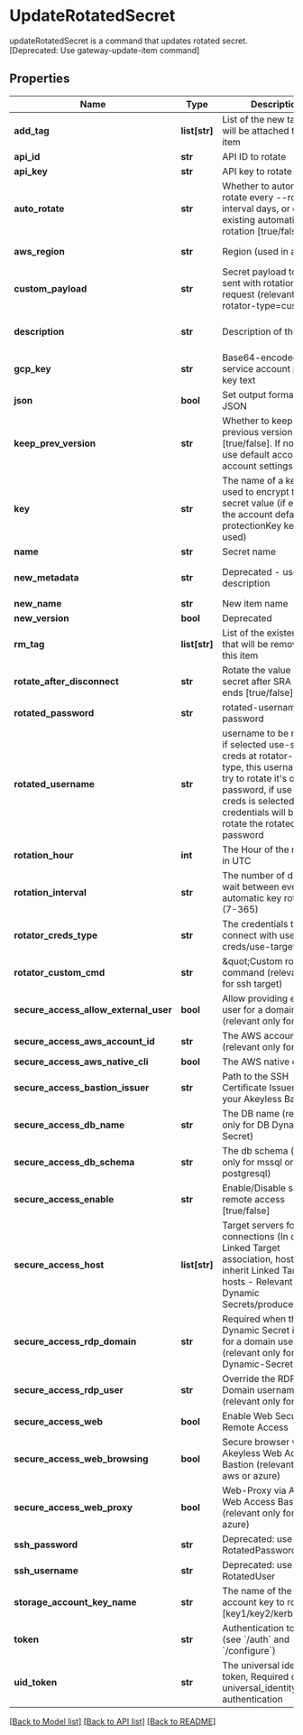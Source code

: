 # UpdateRotatedSecret

updateRotatedSecret is a command that updates rotated secret. [Deprecated: Use gateway-update-item command]
## Properties
Name | Type | Description | Notes
------------ | ------------- | ------------- | -------------
**add_tag** | **list[str]** | List of the new tags that will be attached to this item | [optional] 
**api_id** | **str** | API ID to rotate | [optional] 
**api_key** | **str** | API key to rotate | [optional] 
**auto_rotate** | **str** | Whether to automatically rotate every --rotation-interval days, or disable existing automatic rotation [true/false] | [optional] 
**aws_region** | **str** | Region (used in aws) | [optional] [default to 'us-east-2']
**custom_payload** | **str** | Secret payload to be sent with rotation request (relevant only for rotator-type&#x3D;custom) | [optional] 
**description** | **str** | Description of the object | [optional] [default to 'default_metadata']
**gcp_key** | **str** | Base64-encoded service account private key text | [optional] 
**json** | **bool** | Set output format to JSON | [optional] [default to False]
**keep_prev_version** | **str** | Whether to keep previous version [true/false]. If not set, use default according to account settings | [optional] 
**key** | **str** | The name of a key that used to encrypt the secret value (if empty, the account default protectionKey key will be used) | [optional] 
**name** | **str** | Secret name | 
**new_metadata** | **str** | Deprecated - use description | [optional] [default to 'default_metadata']
**new_name** | **str** | New item name | [optional] 
**new_version** | **bool** | Deprecated | [optional] 
**rm_tag** | **list[str]** | List of the existent tags that will be removed from this item | [optional] 
**rotate_after_disconnect** | **str** | Rotate the value of the secret after SRA session ends [true/false] | [optional] [default to 'false']
**rotated_password** | **str** | rotated-username password | [optional] 
**rotated_username** | **str** | username to be rotated, if selected use-self-creds at rotator-creds-type, this username will try to rotate it&#39;s own password, if use-target-creds is selected, target credentials will be use to rotate the rotated-password | [optional] 
**rotation_hour** | **int** | The Hour of the rotation in UTC | [optional] 
**rotation_interval** | **str** | The number of days to wait between every automatic key rotation (7-365) | [optional] 
**rotator_creds_type** | **str** | The credentials to connect with use-self-creds/use-target-creds | [optional] [default to 'use-self-creds']
**rotator_custom_cmd** | **str** | \&quot;Custom rotation command (relevant only for ssh target) | [optional] 
**secure_access_allow_external_user** | **bool** | Allow providing external user for a domain users (relevant only for rdp) | [optional] [default to False]
**secure_access_aws_account_id** | **str** | The AWS account id (relevant only for aws) | [optional] 
**secure_access_aws_native_cli** | **bool** | The AWS native cli | [optional] 
**secure_access_bastion_issuer** | **str** | Path to the SSH Certificate Issuer for your Akeyless Bastion | [optional] 
**secure_access_db_name** | **str** | The DB name (relevant only for DB Dynamic-Secret) | [optional] 
**secure_access_db_schema** | **str** | The db schema (relevant only for mssql or postgresql) | [optional] 
**secure_access_enable** | **str** | Enable/Disable secure remote access [true/false] | [optional] 
**secure_access_host** | **list[str]** | Target servers for connections (In case of Linked Target association, host(s) will inherit Linked Target hosts - Relevant only for Dynamic Secrets/producers) | [optional] 
**secure_access_rdp_domain** | **str** | Required when the Dynamic Secret is used for a domain user (relevant only for RDP Dynamic-Secret) | [optional] 
**secure_access_rdp_user** | **str** | Override the RDP Domain username (relevant only for rdp) | [optional] 
**secure_access_web** | **bool** | Enable Web Secure Remote Access | [optional] [default to False]
**secure_access_web_browsing** | **bool** | Secure browser via Akeyless Web Access Bastion (relevant only for aws or azure) | [optional] [default to False]
**secure_access_web_proxy** | **bool** | Web-Proxy via Akeyless Web Access Bastion (relevant only for aws or azure) | [optional] [default to False]
**ssh_password** | **str** | Deprecated: use RotatedPassword | [optional] 
**ssh_username** | **str** | Deprecated: use RotatedUser | [optional] 
**storage_account_key_name** | **str** | The name of the storage account key to rotate [key1/key2/kerb1/kerb2] | [optional] 
**token** | **str** | Authentication token (see &#x60;/auth&#x60; and &#x60;/configure&#x60;) | [optional] 
**uid_token** | **str** | The universal identity token, Required only for universal_identity authentication | [optional] 

[[Back to Model list]](../README.md#documentation-for-models) [[Back to API list]](../README.md#documentation-for-api-endpoints) [[Back to README]](../README.md)


